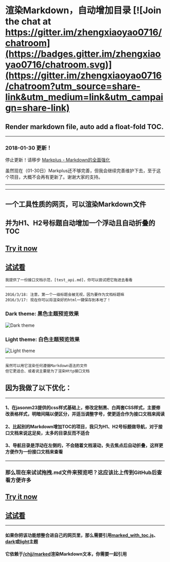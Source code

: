 # 渲染Markdown，自动增加目录 [![Join the chat at https://gitter.im/zhengxiaoyao0716/chatroom](https://badges.gitter.im/zhengxiaoyao0716/chatroom.svg)](https://gitter.im/zhengxiaoyao0716/chatroom?utm_source=share-link&utm_medium=link&utm_campaign=share-link)
## Render markdown file, auto add a float-fold TOC.


***
### 2018-01-30 更新！
停止更新！请移步 [Markplus - Markdown的全面强化](https://zhengxiaoyao0716.github.io/markplus/)

虽然现在（01-30日）Markplus还不够完善，但我会继续完善维护下去，至于这个项目，大概不会再有更新了。谢谢大家的支持。
***


***
## 一个工具性质的网页，可以渲染Markdown文件
## 并为H1、H2号标题自动增加一个浮动且自动折叠的TOC
## [Try it now](http://zhengxiaoyao0716.github.io/MarkedWithToc)<br />
## [试试看](http://temp.zheng0716.com/MarkedWithToc)<br />
    我提供了一份接口文档示范，[test_api.md]，你可以尝试把它拖进去看看
***
    2016/3/18: 注意，第一个一级标题会被无视，因为要作为文档标题嘛
    2016/3/17: 现在你可以将渲染好的html一键保存到本地了！
### Dark theme: 黑色主题预览效果
![Dark theme](http://zhengxiaoyao0716.github.io/MarkedWithToc/preview/dark.jpg)
### Light theme: 白色主题预览效果
![Light theme](http://zhengxiaoyao0716.github.io/MarkedWithToc/preview/light.jpg)
***
    虽然可以用它渲染任何遵循Markdown语法的文件
    但它更适合、或者说主要是为了渲染Http接口文档
## 因为我做了以下优化：
***
> 
#### 1、在jasonm23提供的css样式基础上，修改定制黑、白两套CSS样式，主要修改表格样式，明暗间隔以便区分，并适当调整字号，使更适合作为接口文档来阅读
#### 2、比起别的Markdown增加TOC的项目，我只为H1、H2号标题做导航，对于接口文档来说这足矣，太多的目录反而不适合
#### 3、导航目录是浮动在左侧的，不会随着文档滚动，失去焦点后自动折叠，这样更方便作为一份接口文档来查看

***
### 那么现在来试试拖拽.md文件来预览吧？这应该比上传到GitHub后查看方便许多
## [Try it now](http://zhengxiaoyao0716.github.io/MarkedWithToc)<br />
## [试试看](http://temp.zheng0716.com/MarkedWithToc)<br />
***
#### 如果你把该功能想整合进自己的网页里，那么需要引用[marked_with_toc.js](http://zhengxiaoyao0716.github.io/MarkedWithToc/static/js/marked_with_toc.js)、[dark](http://zhengxiaoyao0716.github.io/MarkedWithToc/static/css/markdown-dark.css)或[light](http://zhengxiaoyao0716.github.io/MarkedWithToc/static/css/markdown-dark.css)主题
#### 它依赖于[/chjj/marked](https://github.com/chjj/marked)渲染Markdown文本，你需要一起引用
